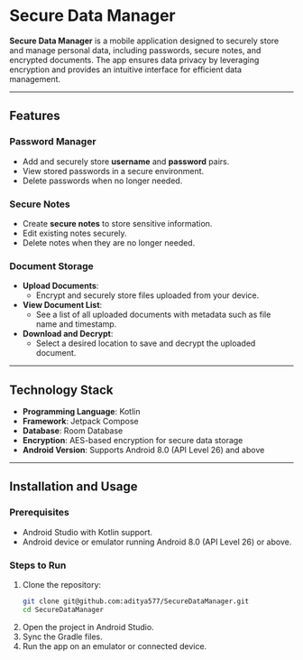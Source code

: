 # Secure Data Manager

**Secure Data Manager** is a mobile application designed to securely store and manage personal data, including passwords, secure notes, and encrypted documents. The app ensures data privacy by leveraging encryption and provides an intuitive interface for efficient data management.

---

## Features

### Password Manager
- Add and securely store **username** and **password** pairs.
- View stored passwords in a secure environment.
- Delete passwords when no longer needed.

### Secure Notes
- Create **secure notes** to store sensitive information.
- Edit existing notes securely.
- Delete notes when they are no longer needed.

### Document Storage
- **Upload Documents**:
  - Encrypt and securely store files uploaded from your device.
- **View Document List**:
  - See a list of all uploaded documents with metadata such as file name and timestamp.
- **Download and Decrypt**:
  - Select a desired location to save and decrypt the uploaded document.

---

## Technology Stack

- **Programming Language**: Kotlin
- **Framework**: Jetpack Compose
- **Database**: Room Database
- **Encryption**: AES-based encryption for secure data storage
- **Android Version**: Supports Android 8.0 (API Level 26) and above

---

## Installation and Usage

### Prerequisites
- Android Studio with Kotlin support.
- Android device or emulator running Android 8.0 (API Level 26) or above.

### Steps to Run
1. Clone the repository:
   ```bash
   git clone git@github.com:aditya577/SecureDataManager.git
   cd SecureDataManager
2. Open the project in Android Studio.
3. Sync the Gradle files.
4. Run the app on an emulator or connected device.
